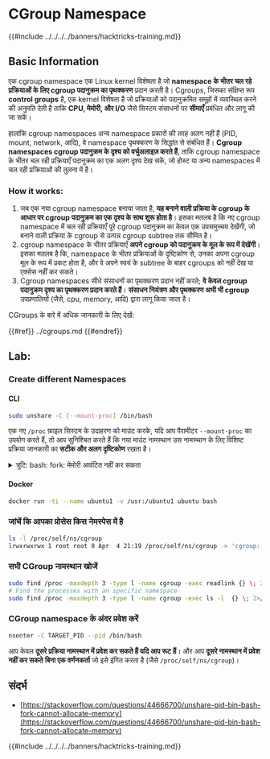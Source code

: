 # CGroup Namespace

{{#include ../../../../banners/hacktricks-training.md}}

## Basic Information

एक cgroup namespace एक Linux kernel विशेषता है जो **namespace के भीतर चल रहे प्रक्रियाओं के लिए cgroup पदानुक्रम का पृथक्करण** प्रदान करती है। Cgroups, जिसका संक्षिप्त रूप **control groups** है, एक kernel विशेषता है जो प्रक्रियाओं को पदानुक्रमित समूहों में व्यवस्थित करने की अनुमति देती है ताकि **CPU, मेमोरी, और I/O** जैसे सिस्टम संसाधनों पर **सीमाएँ** प्रबंधित और लागू की जा सकें।

हालांकि cgroup namespaces अन्य namespace प्रकारों की तरह अलग नहीं हैं (PID, mount, network, आदि), वे namespace पृथक्करण के सिद्धांत से संबंधित हैं। **Cgroup namespaces cgroup पदानुक्रम के दृश्य को वर्चुअलाइज़ करते हैं**, ताकि cgroup namespace के भीतर चल रही प्रक्रियाएँ पदानुक्रम का एक अलग दृश्य देख सकें, जो होस्ट या अन्य namespaces में चल रही प्रक्रियाओं की तुलना में है।

### How it works:

1. जब एक नया cgroup namespace बनाया जाता है, **यह बनाने वाली प्रक्रिया के cgroup के आधार पर cgroup पदानुक्रम का एक दृश्य के साथ शुरू होता है**। इसका मतलब है कि नए cgroup namespace में चल रही प्रक्रियाएँ पूरे cgroup पदानुक्रम का केवल एक उपसमुच्चय देखेंगी, जो बनाने वाली प्रक्रिया के cgroup से उत्पन्न cgroup subtree तक सीमित है।
2. cgroup namespace के भीतर प्रक्रियाएँ **अपने cgroup को पदानुक्रम के मूल के रूप में देखेंगी**। इसका मतलब है कि, namespace के भीतर प्रक्रियाओं के दृष्टिकोण से, उनका अपना cgroup मूल के रूप में प्रकट होता है, और वे अपने स्वयं के subtree के बाहर cgroups को नहीं देख या एक्सेस नहीं कर सकते।
3. Cgroup namespaces सीधे संसाधनों का पृथक्करण प्रदान नहीं करते; **वे केवल cgroup पदानुक्रम दृश्य का पृथक्करण प्रदान करते हैं**। **संसाधन नियंत्रण और पृथक्करण अभी भी cgroup** उपप्रणालियों (जैसे, cpu, memory, आदि) द्वारा लागू किया जाता है।

CGroups के बारे में अधिक जानकारी के लिए देखें:


{{#ref}}
../cgroups.md
{{#endref}}

## Lab:

### Create different Namespaces

#### CLI
```bash
sudo unshare -C [--mount-proc] /bin/bash
```
एक नए `/proc` फ़ाइल सिस्टम के उदाहरण को माउंट करके, यदि आप पैरामीटर `--mount-proc` का उपयोग करते हैं, तो आप सुनिश्चित करते हैं कि नया माउंट नामस्थान उस नामस्थान के लिए विशिष्ट प्रक्रिया जानकारी का **सटीक और अलग दृष्टिकोण** रखता है।

<details>

<summary>त्रुटि: bash: fork: मेमोरी आवंटित नहीं कर सकता</summary>

जब `unshare` को `-f` विकल्प के बिना निष्पादित किया जाता है, तो एक त्रुटि उत्पन्न होती है क्योंकि Linux नए PID (प्रक्रिया आईडी) नामस्थान को संभालने के तरीके के कारण। मुख्य विवरण और समाधान नीचे दिए गए हैं:

1. **समस्या का विवरण**:

- Linux कर्नेल एक प्रक्रिया को `unshare` सिस्टम कॉल का उपयोग करके नए नामस्थान बनाने की अनुमति देता है। हालाँकि, नए PID नामस्थान के निर्माण की शुरुआत करने वाली प्रक्रिया (जिसे "unshare" प्रक्रिया कहा जाता है) नए नामस्थान में प्रवेश नहीं करती है; केवल इसकी बाल प्रक्रियाएँ करती हैं।
- `%unshare -p /bin/bash%` चलाने से `/bin/bash` उसी प्रक्रिया में शुरू होता है जैसे `unshare`। परिणामस्वरूप, `/bin/bash` और इसकी बाल प्रक्रियाएँ मूल PID नामस्थान में होती हैं।
- नए नामस्थान में `/bin/bash` की पहली बाल प्रक्रिया PID 1 बन जाती है। जब यह प्रक्रिया समाप्त होती है, तो यदि कोई अन्य प्रक्रियाएँ नहीं हैं, तो यह नामस्थान की सफाई को ट्रिगर करती है, क्योंकि PID 1 का अनाथ प्रक्रियाओं को अपनाने की विशेष भूमिका होती है। Linux कर्नेल तब उस नामस्थान में PID आवंटन को अक्षम कर देगा।

2. **परिणाम**:

- नए नामस्थान में PID 1 के समाप्त होने से `PIDNS_HASH_ADDING` ध्वज की सफाई होती है। इसका परिणाम यह होता है कि नए प्रक्रिया को बनाने के समय `alloc_pid` फ़ंक्शन नए PID आवंटित करने में विफल रहता है, जिससे "Cannot allocate memory" त्रुटि उत्पन्न होती है।

3. **समाधान**:
- इस समस्या को `unshare` के साथ `-f` विकल्प का उपयोग करके हल किया जा सकता है। यह विकल्प `unshare` को नए PID नामस्थान बनाने के बाद एक नई प्रक्रिया बनाने के लिए फोर्क करता है।
- `%unshare -fp /bin/bash%` निष्पादित करने से यह सुनिश्चित होता है कि `unshare` कमांड स्वयं नए नामस्थान में PID 1 बन जाता है। `/bin/bash` और इसकी बाल प्रक्रियाएँ फिर इस नए नामस्थान में सुरक्षित रूप से समाहित होती हैं, PID 1 के पूर्व समय में समाप्त होने को रोकती हैं और सामान्य PID आवंटन की अनुमति देती हैं।

यह सुनिश्चित करके कि `unshare` `-f` ध्वज के साथ चलता है, नया PID नामस्थान सही ढंग से बनाए रखा जाता है, जिससे `/bin/bash` और इसकी उप-प्रक्रियाएँ बिना मेमोरी आवंटन त्रुटि का सामना किए कार्य कर सकती हैं।

</details>

#### Docker
```bash
docker run -ti --name ubuntu1 -v /usr:/ubuntu1 ubuntu bash
```
### जांचें कि आपका प्रोसेस किस नेमस्पेस में है
```bash
ls -l /proc/self/ns/cgroup
lrwxrwxrwx 1 root root 0 Apr  4 21:19 /proc/self/ns/cgroup -> 'cgroup:[4026531835]'
```
### सभी CGroup नामस्थान खोजें
```bash
sudo find /proc -maxdepth 3 -type l -name cgroup -exec readlink {} \; 2>/dev/null | sort -u
# Find the processes with an specific namespace
sudo find /proc -maxdepth 3 -type l -name cgroup -exec ls -l  {} \; 2>/dev/null | grep <ns-number>
```
### CGroup namespace के अंदर प्रवेश करें
```bash
nsenter -C TARGET_PID --pid /bin/bash
```
आप केवल **दूसरे प्रक्रिया नामस्थान में प्रवेश कर सकते हैं यदि आप रूट हैं**। और आप **दूसरे नामस्थान में प्रवेश नहीं कर सकते** **बिना एक वर्णनकर्ता** जो इसे इंगित करता है (जैसे `/proc/self/ns/cgroup`)।

## संदर्भ

- [https://stackoverflow.com/questions/44666700/unshare-pid-bin-bash-fork-cannot-allocate-memory](https://stackoverflow.com/questions/44666700/unshare-pid-bin-bash-fork-cannot-allocate-memory)

{{#include ../../../../banners/hacktricks-training.md}}

